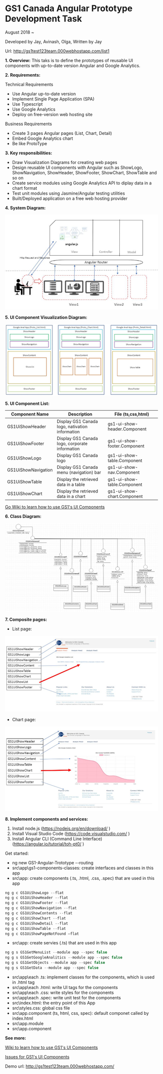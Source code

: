 # GS1 Canada Angular Prototype Development Task
August 2018 ~ 

Developed by Jay, Avinash, Olga, Written by Jay

Url: http://gs1test123team.000webhostapp.com/list1

**1. Overview:** This taks is to define the prototypes of reusable UI components with up-to-date version Angular and Google Analytics.

**2. Requirements:**

Technical Requirements 

- Use Angular up-to-date version 
- Implement Single Page Application (SPA) 
- Use Typescript 
- Use Google Analytics
- Deploy on free-version web hosting site

Business Requirements 

- Create 3 pages Angular pages (List, Chart, Detail)
- Embed Google Analytics chart
- Be like ProtoType 

**3. Key responsibilities:**
- Draw Visualization Diagrams for creating web pages
- Design reusable UI components with Angular such as ShowLogo, ShowNavigation, ShowHeader, ShowFooter, ShowChart, ShowTable and so on
- Create service modules using Google Analytics API to diplay data in a chart format
- Test unit modules using Jasmine/Angular testing utilities
- Built/Deployed application on a free web hosting provider

**4. System Diagram:**

![eps01](https://github.com/Gs1TestTeam/GS1_Angular_Prototype/blob/master/src/assets/image/system-diagram.jpg)

**5. UI Component Visualization Diagram:**

![eps02](https://github.com/Gs1TestTeam/GS1_Angular_Prototype/blob/master/src/assets/image/visual-diagrams.jpg)

**5. UI Component List:**

|Component Name|Description|File (ts,css,html)|
| ------------ | --------- | ---------------- |
|GS1UiShowHeader|Display GS1 Canada logo, nativation information|gs1-ui-show-header.Component|
|GS1UiShowFooter|Display GS1 Canada logo, corporate information|gs1-ui-show-footer.Component|
|GS1UiShowLogo|Display GS1 Canada logo|gs1-ui-show-table.Component|
|GS1UiShowNavigation|Display GS1 Canada menu (navigation) bar|gs1-ui-show-nav.Component|
|GS1UiShowTable|Display the retrieved data in a table|gs1-ui-show-table.Component|
|GS1UiShowChart|Display the retrieved data in a chart|gs1-ui-show-chart.Component|

[Go Wiki to learn how to use GS1's UI Components](https://github.com/Gs1TestTeam/GS1_Angular_Prototype/wiki)

**6. Class Diagram:**

![eps03](https://github.com/Gs1TestTeam/GS1_Angular_Prototype/blob/master/src/assets/image/class-diagram.jpg)

**7. Composite pages:**

- List page: 

![eps04](https://github.com/Gs1TestTeam/GS1_Angular_Prototype/blob/master/src/assets/image/list-page.jpg)

- Chart page: 

![eps05](https://github.com/Gs1TestTeam/GS1_Angular_Prototype/blob/master/src/assets/image/chart-page.jpg)

**8. Implement components and services:**

1. Install node.js (https://nodejs.org/en/download/ )
2. Install Visual Studio Code (https://code.visualstudio.com/ )
3. Install Angular CLI (Command Line Interface) (https://angular.io/tutorial/toh-pt0/ )

Get started: 

- ng new GS1-Angular-Trototype --routing
- src\app\gs1-components-classes\: create interfaces and classes in this app
- src\app\: create components (.ts, .html, .css, .spec) that are used in this app

```js
ng g c GS1UiShowLogo --flat
ng g c GS1UiShowHeader --flat
ng g c GS1UiShowFooter --flat
ng g c GS1UiShowNavigation --flat
ng g c GS1UiShowContents --flat
ng g c GS1UiShowChart --flat
ng g c GS1UiShowDetail --flat
ng g c GS1UiShowTable --flat
ng g c GS1UiShowPageNotFound –flat
```

- src\app\: create servies (.ts) that are used in this app

```js
ng g s GS1GetMenuList --module app --spec false
ng g s GS1GetGoogleAnalitics --module app --spec false
ng g s GS1GetObjects --module app --spec false
ng g s GS1GetData --module app --spec false
```

- src\app\each .ts: implement classes for the components, which is used in .html tag
- src\app\each .html: write UI tags for the components
- src\app\each .css: write styles for the components
- src\app\each .spec: write unit test for the components
- src\index.html: the entry point of this App
- src\styles.css: global css file
- src\app.component (ts, html, css, spec): default componet called by index.html
- src\app.module
- src\app.component

**See more:**

[Wiki to learn how to use GS1's UI Components](https://github.com/Gs1TestTeam/GS1_Angular_Prototype/wiki)

[Issues for GS1's UI Components](https://github.com/Gs1TestTeam/GS1_Angular_Prototype/issues)

Demo url: http://gs1test123team.000webhostapp.com/

